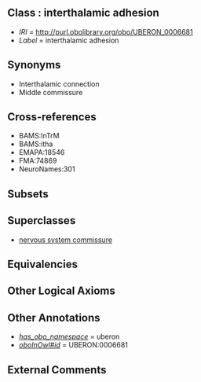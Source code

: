 
## Class : interthalamic adhesion

 * *IRI* = http://purl.obolibrary.org/obo/UBERON_0006681
 * *Label* = interthalamic adhesion

## Synonyms

 * Interthalamic connection
 * Middle commissure

## Cross-references

 * BAMS:InTrM
 * BAMS:itha
 * EMAPA:18546
 * FMA:74869
 * NeuroNames:301

## Subsets


## Superclasses

 * [nervous system commissure](../../UBERON/20/UBERON_0001020.md)

## Equivalencies


## Other Logical Axioms


## Other Annotations

 * *[has_obo_namespace](../../ce/oboInOwl#hasOBONamespace.md)* = uberon
 * *[oboInOwl#id](../../id/oboInOwl#id.md)* = UBERON:0006681

## External Comments

